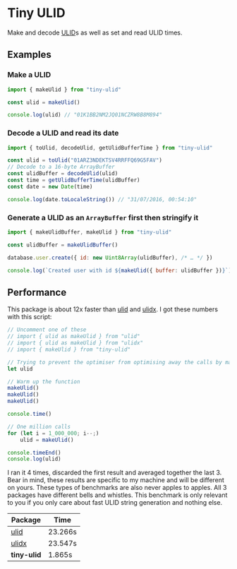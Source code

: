 # Tiny ULID
Make and decode [ULID](https://github.com/ulid/spec#readme)s as well as set and read ULID times.

## Examples
### Make a ULID
```js
import { makeUlid } from "tiny-ulid"

const ulid = makeUlid()

console.log(ulid) // "01K1BB2NM2JQ01NCZRW8B8M894"
```

### Decode a ULID and read its date
```js
import { toUlid, decodeUlid, getUlidBufferTime } from "tiny-ulid"

const ulid = toUlid("01ARZ3NDEKTSV4RRFFQ69G5FAV")
// Decode to a 16-byte ArrayBuffer
const ulidBuffer = decodeUlid(ulid)
const time = getUlidBufferTime(ulidBuffer)
const date = new Date(time)

console.log(date.toLocaleString()) // "31/07/2016, 00:54:10"
```

### Generate a ULID as an `ArrayBuffer` first then stringify it
```js
import { makeUlidBuffer, makeUlid } from "tiny-ulid"

const ulidBuffer = makeUlidBuffer()

database.user.create({ id: new Uint8Array(ulidBuffer), /* … */ })

console.log(`Created user with id ${makeUlid({ buffer: ulidBuffer })}`) // "Created user with id 01K1BBWHP7PMEEAPCGPKW62CTM"
```

## Performance
This package is about 12x faster than [ulid](https://www.npmjs.com/package/ulid) and [ulidx](https://www.npmjs.com/package/ulidx).
I got these numbers with this script:
```js
// Uncomment one of these
// import { ulid as makeUlid } from "ulid"
// import { ulid as makeUlid } from "ulidx"
// import { makeUlid } from "tiny-ulid"

// Trying to prevent the optimiser from optimising away the calls by making sure we do something with the generated ULID
let ulid

// Warm up the function
makeUlid()
makeUlid()
makeUlid()

console.time()

// One million calls
for (let i = 1_000_000; i--;)
	ulid = makeUlid()

console.timeEnd()
console.log(ulid)
```

I ran it 4 times, discarded the first result and averaged together the last 3. Bear in mind, these results are specific to my machine and will be different on yours.
These types of benchmarks are also never apples to apples. All 3 packages have different bells and whistles. This benchmark is only relevant to you if you only care about fast ULID string generation and nothing else.

|                    Package                   |  Time   |
|----------------------------------------------|---------|
| [ulid](https://www.npmjs.com/package/ulid)   | 23.266s |
| [ulidx](https://www.npmjs.com/package/ulidx) | 23.547s |
| **tiny-ulid**                                |  1.865s |
